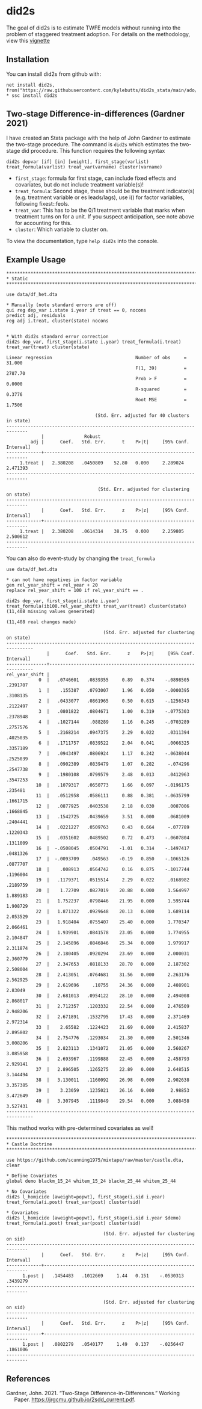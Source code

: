 
# did2s

<!-- badges: start -->
<!-- badges: end -->

The goal of did2s is to estimate TWFE models without running into the
problem of staggered treatment adoption. For details on the methodology,
view this
[vignette](http://kylebutts.com/did2s/articles/Two-Stage-Difference-in-Differences.html)

## Installation

You can install did2s from github with:

    net install did2s, from("https://raw.githubusercontent.com/kylebutts/did2s_stata/main/ado/")
    * ssc install did2s

## Two-stage Difference-in-differences (Gardner 2021)

I have created an Stata package with the help of John Gardner to
estimate the two-stage procedure. The command is `did2s` which estimates
the two-stage did procedure. This function requires the following syntax

`did2s depvar [if] [in] [weight], first_stage(varlist) treat_formula(varlist) treat_var(varname) cluster(varname)`

-   `first_stage`: formula for first stage, can include fixed effects
    and covariates, but do not include treatment variable(s)!
-   `treat_formula`: Second stage, these should be the treatment
    indicator(s) (e.g. treatment variable or es leads/lags), use i() for
    factor variables, following fixest::feols.
-   `treat_var`: This has to be the 0/1 treatment variable that marks
    when treatment turns on for a unit. If you suspect anticipation, see
    note above for accounting for this.
-   `cluster`: Which variable to cluster on.

To view the documentation, type `help did2s` into the console.

## Example Usage


    ********************************************************************************
    * Static
    ********************************************************************************

    use data/df_het.dta
        
    * Manually (note standard errors are off)
    qui reg dep_var i.state i.year if treat == 0, nocons
    predict adj, residuals
    reg adj i.treat, cluster(state) nocons


    * With did2s standard error correction  
    did2s dep_var, first_stage(i.state i.year) treat_formula(i.treat) treat_var(treat) cluster(state)

    Linear regression                               Number of obs     =     31,000
                                                    F(1, 39)          =    2787.70
                                                    Prob > F          =     0.0000
                                                    R-squared         =     0.3776
                                                    Root MSE          =     1.7506

                                     (Std. Err. adjusted for 40 clusters in state)
    ------------------------------------------------------------------------------
                 |               Robust
             adj |      Coef.   Std. Err.      t    P>|t|     [95% Conf. Interval]
    -------------+----------------------------------------------------------------
         1.treat |   2.380208   .0450809    52.80   0.000     2.289024    2.471393
    ------------------------------------------------------------------------------

                                      (Std. Err. adjusted for clustering on state)
    ------------------------------------------------------------------------------
                 |      Coef.   Std. Err.      z    P>|z|     [95% Conf. Interval]
    -------------+----------------------------------------------------------------
         1.treat |   2.380208   .0614314    38.75   0.000     2.259805    2.500612
    ------------------------------------------------------------------------------

You can also do event-study by changing the `treat_formula`

    use data/df_het.dta

    * can not have negatives in factor variable
    gen rel_year_shift = rel_year + 20
    replace rel_year_shift = 100 if rel_year_shift == .

    did2s dep_var, first_stage(i.state i.year) treat_formula(ib100.rel_year_shift) treat_var(treat) cluster(state)
    (11,408 missing values generated)

    (11,408 real changes made)

                                        (Std. Err. adjusted for clustering on state)
    --------------------------------------------------------------------------------
                   |      Coef.   Std. Err.      z    P>|z|     [95% Conf. Interval]
    ---------------+----------------------------------------------------------------
    rel_year_shift |
                0  |   .0746601   .0839355     0.89   0.374    -.0898505    .2391707
                1  |    .155387   .0793007     1.96   0.050    -.0000395    .3108135
                2  |   .0433077   .0861965     0.50   0.615    -.1256343    .2122497
                3  |   .0801822   .0804671     1.00   0.319    -.0775303    .2378948
                4  |   .1027144    .088289     1.16   0.245    -.0703289    .2757576
                5  |   .2168214   .0947375     2.29   0.022     .0311394    .4025035
                6  |   .1711757   .0839522     2.04   0.041     .0066325    .3357189
                7  |   .0943497   .0806924     1.17   0.242    -.0638044    .2525039
                8  |   .0902389   .0839479     1.07   0.282     -.074296    .2547738
                9  |   .1980108   .0799579     2.48   0.013     .0412963    .3547253
               10  |   .1079317   .0650773     1.66   0.097    -.0196175     .235481
               11  |   .0512958   .0586111     0.88   0.381    -.0635799    .1661715
               12  |   .0877925   .0403538     2.18   0.030     .0087006    .1668845
               13  |   .1542725   .0439659     3.51   0.000     .0681009    .2404441
               14  |   .0221227   .0509763     0.43   0.664     -.077789    .1220343
               15  |   .0351602   .0489502     0.72   0.473    -.0607804    .1311009
               16  |  -.0508045   .0504791    -1.01   0.314    -.1497417    .0481326
               17  |  -.0093709    .049563    -0.19   0.850    -.1065126    .0877707
               18  |    .008913   .0564742     0.16   0.875    -.1017744    .1196004
               19  |   .1179371   .0515514     2.29   0.022     .0168982    .2189759
               20  |    1.72709   .0827019    20.88   0.000     1.564997    1.889183
               21  |   1.752237   .0798446    21.95   0.000     1.595744    1.908729
               22  |   1.871322   .0929648    20.13   0.000     1.689114    2.053529
               23  |   1.918404   .0755407    25.40   0.000     1.770347    2.066461
               24  |   1.939901   .0841578    23.05   0.000     1.774955    2.104847
               25  |   2.145896   .0846846    25.34   0.000     1.979917    2.311874
               26  |   2.180405   .0920294    23.69   0.000     2.000031    2.360779
               27  |   2.347653   .0818133    28.70   0.000     2.187302    2.508004
               28  |   2.413051   .0764681    31.56   0.000     2.263176    2.562925
               29  |   2.619696     .10755    24.36   0.000     2.408901     2.83049
               30  |   2.681013   .0954122    28.10   0.000     2.494008    2.868017
               31  |   2.712357   .1203332    22.54   0.000     2.476509    2.948206
               32  |   2.671891   .1532795    17.43   0.000     2.371469    2.972314
               33  |    2.65582   .1224423    21.69   0.000     2.415837    2.895802
               34  |   2.754776   .1293034    21.30   0.000     2.501346    3.008206
               35  |   2.823113   .1341072    21.05   0.000     2.560267    3.085958
               36  |   2.693967   .1199888    22.45   0.000     2.458793    2.929141
               37  |   2.896505   .1265275    22.89   0.000     2.648515    3.144494
               38  |   3.130011   .1160092    26.98   0.000     2.902638    3.357385
               39  |    3.23059   .1235021    26.16   0.000      2.98853    3.472649
               40  |   3.307945   .1119849    29.54   0.000     3.088458    3.527431
    --------------------------------------------------------------------------------

This method works with pre-determined covariates as well!


    ********************************************************************************
    * Castle Doctrine
    ********************************************************************************

    use https://github.com/scunning1975/mixtape/raw/master/castle.dta, clear

    * Define Covariates
    global demo blackm_15_24 whitem_15_24 blackm_25_44 whitem_25_44

    * No Covariates
    did2s l_homicide [aweight=popwt], first_stage(i.sid i.year) treat_formula(i.post) treat_var(post) cluster(sid)

    * Covariates
    did2s l_homicide [aweight=popwt], first_stage(i.sid i.year $demo) treat_formula(i.post) treat_var(post) cluster(sid)

                                        (Std. Err. adjusted for clustering on sid)
    ------------------------------------------------------------------------------
                 |      Coef.   Std. Err.      z    P>|z|     [95% Conf. Interval]
    -------------+----------------------------------------------------------------
          1.post |   .1454483   .1012669     1.44   0.151    -.0530313    .3439279
    ------------------------------------------------------------------------------

                                        (Std. Err. adjusted for clustering on sid)
    ------------------------------------------------------------------------------
                 |      Coef.   Std. Err.      z    P>|z|     [95% Conf. Interval]
    -------------+----------------------------------------------------------------
          1.post |   .0802279   .0540177     1.49   0.137    -.0256447    .1861006
    ------------------------------------------------------------------------------

## References

<div id="refs" class="references hanging-indent">

<div id="ref-Gardner_2021">

Gardner, John. 2021. “Two-Stage Difference-in-Differences.” Working
Paper. <https://jrgcmu.github.io/2sdd_current.pdf>.

</div>

</div>
